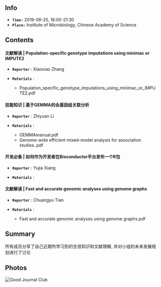 ## Info

+ **`Time:`** 2019-08-25, 18:00-21:30
+ **`Place:`** Institute of Microbiology, Chinese Academy of Science

## Contents
#### 文献解读 | Population-specific genotype imputations using minimac or IMPUTE2
+ **`Reporter`** : Xiaoxiao Zhang
  
+ **`Materials`** : 
  + Population_specific_genotype_imputations_using_minimac_or_IMPUTE2.pdf 

#### 技能知识 | 基于GEMMA的全基因组关联分析
+ **`Reporter`** : Zhiyuan Li

+ **`Materials`** : 
  + GEMMAmanual.pdf
  + Genome-wide efficient mixed-model analysis for association studies..pdf

#### 开发必备 | 如何作为开发者在Bioconductor平台发布一个R包
+ **`Reporter`** : Yujia Xiang

+ **`Materials`** : 
  
#### 文献解读 | Fast and accurate genomic analyses using genome graphs
+ **`Reporter`** : Chuangyu Tian

+ **`Materials`** : 
  + Fast and accurate genomic analyses using genome graphs.pdf


## Summary

所有成员分享了自己近期所学习到的生信知识和文献理解, 并对小组的未来发展规划进行了讨论

## Photos
![Good Journal Club](https://github.com/bioinfogeeks/Bioinfo-Club/blob/master/Session2_0825/pic/session2.jpg)



